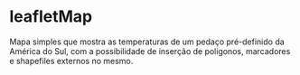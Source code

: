 # leafletMap

Mapa simples que mostra as temperaturas de um pedaço pré-definido da América do Sul, com a possibilidade de inserção de poligonos, marcadores e shapefiles externos no mesmo.
